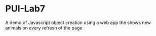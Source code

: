 # PUI-Lab7
A demo of Javascript object creation using a web app the shows new animals on every refresh of the page

